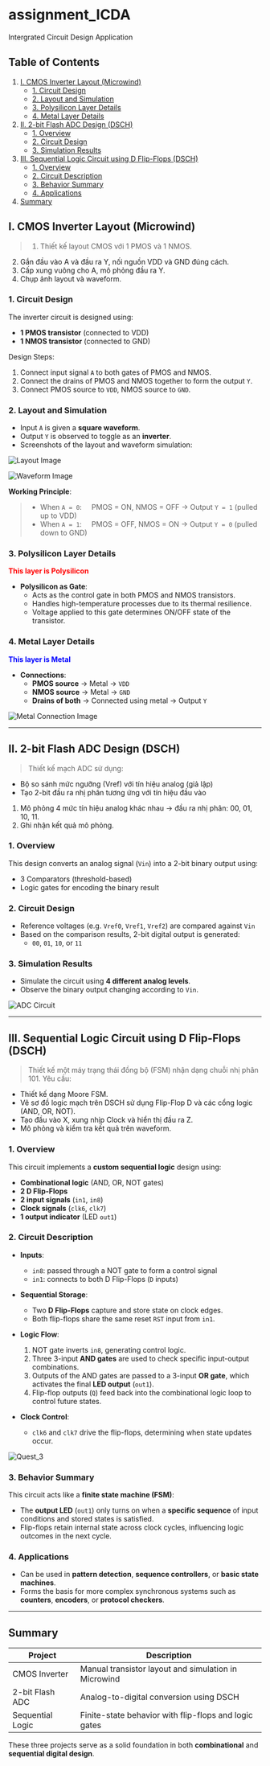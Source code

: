 # assignment_ICDA
Intergrated Circuit Design Application

## Table of Contents

1. [I. CMOS Inverter Layout (Microwind)](#i-cmos-inverter-layout-microwind)
   - [1. Circuit Design](#1-circuit-design)
   - [2. Layout and Simulation](#2-layout-and-simulation)
   - [3. Polysilicon Layer Details](#3-polysilicon-layer-details)
   - [4. Metal Layer Details](#4-metal-layer-details)
2. [II. 2-bit Flash ADC Design (DSCH)](#ii-2-bit-flash-adc-design-dsch)
   - [1. Overview](#1-overview)
   - [2. Circuit Design](#2-circuit-design-1)
   - [3. Simulation Results](#3-simulation-results)
3. [III. Sequential Logic Circuit using D Flip-Flops (DSCH)](#iii-sequential-logic-circuit-using-d-flip-flops-dsch)
   - [1. Overview](#1-overview-1)
   - [2. Circuit Description](#2-circuit-description)
   - [3. Behavior Summary](#3-behavior-summary)
   - [4. Applications](#4-applications)
4. [Summary](#-summary)

## I. CMOS Inverter Layout (Microwind)
>1. Thiết kế layout CMOS với 1 PMOS và 1 NMOS.
2. Gắn đầu vào A và đầu ra Y, nối nguồn VDD và GND đúng cách.
3. Cấp xung vuông cho A, mô phỏng đầu ra Y.
4. Chụp ảnh layout và waveform.

### 1. Circuit Design

The inverter circuit is designed using:
- **1 PMOS transistor** (connected to VDD)
- **1 NMOS transistor** (connected to GND)

Design Steps:
1. Connect input signal `A` to both gates of PMOS and NMOS.
2. Connect the drains of PMOS and NMOS together to form the output `Y`.
3. Connect PMOS source to `VDD`, NMOS source to `GND`.

### 2. Layout and Simulation

- Input `A` is given a **square waveform**.
- Output `Y` is observed to toggle as an **inverter**.
- Screenshots of the layout and waveform simulation:

![Layout Image](https://i.postimg.cc/QMgBnZtJ/Quest-1.png)

![Waveform Image](https://i.postimg.cc/Dzjm9Dmb/image.png)

**Working Principle**:

> - When `A = 0`: 
> &nbsp;&nbsp;&nbsp;&nbsp;PMOS = ON, NMOS = OFF → Output `Y = 1` (pulled up to VDD)
> - When `A = 1`: 
> &nbsp;&nbsp;&nbsp;&nbsp;PMOS = OFF, NMOS = ON → Output `Y = 0` (pulled down to GND)

### 3. Polysilicon Layer Details

<span style="color:red">**This layer is Polysilicon**</span>

- **Polysilicon as Gate**:
  + Acts as the control gate in both PMOS and NMOS transistors.
  + Handles high-temperature processes due to its thermal resilience.
  + Voltage applied to this gate determines ON/OFF state of the transistor.

### 4. Metal Layer Details

<span style="color:blue">**This layer is Metal**</span>

- **Connections**:
  + **PMOS source** → Metal → `VDD`
  + **NMOS source** → Metal → `GND`
  + **Drains of both** → Connected using metal → Output `Y`

![Metal Connection Image](https://i.postimg.cc/8zp03rL0/image.png)

---
## II. 2-bit Flash ADC Design (DSCH)
> Thiết kế mạch ADC sử dụng:
+ Bộ so sánh mức ngưỡng (Vref) với tín hiệu analog (giả lập)
+ Tạo 2-bit đầu ra nhị phân tương ứng với tín hiệu đầu vào
1. Mô phỏng 4 mức tín hiệu analog khác nhau → đầu ra nhị phân: 00, 01, 10, 11.
5. Ghi nhận kết quả mô phỏng.

### 1. Overview

This design converts an analog signal (`Vin`) into a 2-bit binary output using:
- 3 Comparators (threshold-based)
- Logic gates for encoding the binary result

### 2. Circuit Design

- Reference voltages (e.g. `Vref0`, `Vref1`, `Vref2`) are compared against `Vin`
- Based on the comparison results, 2-bit digital output is generated:
  + `00`, `01`, `10`, or `11`

### 3. Simulation Results

- Simulate the circuit using **4 different analog levels**.
- Observe the binary output changing according to `Vin`.

![ADC Circuit](https://i.postimg.cc/dVyZrycX/Quest-2.png)

---
## III. Sequential Logic Circuit using D Flip-Flops (DSCH)
> Thiết kế một máy trạng thái đồng bộ (FSM) nhận dạng chuỗi nhị phân 101.
Yêu cầu:
- Thiết kế dạng Moore FSM.
- Vẽ sơ đồ logic mạch trên DSCH sử dụng Flip-Flop D và các cổng logic (AND, OR, NOT).
- Tạo đầu vào X, xung nhịp Clock và hiển thị đầu ra Z.
- Mô phỏng và kiểm tra kết quả trên waveform.

### 1. Overview

This circuit implements a **custom sequential logic** design using:
- **Combinational logic** (AND, OR, NOT gates)
- **2 D Flip-Flops**
- **2 input signals** (`in1`, `in8`)
- **Clock signals** (`clk6`, `clk7`)
- **1 output indicator** (LED `out1`)

### 2. Circuit Description

- **Inputs**:
  + `in8`: passed through a NOT gate to form a control signal
  + `in1`: connects to both D Flip-Flops (`D` inputs)

- **Sequential Storage**:
  + Two **D Flip-Flops** capture and store state on clock edges.
  + Both flip-flops share the same reset `RST` input from `in1`.

- **Logic Flow**:
  1. NOT gate inverts `in8`, generating control logic.
  2. Three 3-input **AND gates** are used to check specific input-output combinations.
  3. Outputs of the AND gates are passed to a 3-input **OR gate**, which activates the final **LED output** (`out1`).
  4. Flip-flop outputs (`Q`) feed back into the combinational logic loop to control future states.

- **Clock Control**:
  + `clk6` and `clk7` drive the flip-flops, determining when state updates occur.

![Quest_3](https://i.postimg.cc/15TN8K2w/Quest-3.png)

### 3. Behavior Summary

This circuit acts like a **finite state machine (FSM)**:
- The **output LED** (`out1`) only turns on when a **specific sequence** of input conditions and stored states is satisfied.
- Flip-flops retain internal state across clock cycles, influencing logic outcomes in the next cycle.

### 4. Applications

- Can be used in **pattern detection**, **sequence controllers**, or **basic state machines**.
- Forms the basis for more complex synchronous systems such as **counters**, **encoders**, or **protocol checkers**.

---

## Summary

| Project | Description |
|--------|-------------|
| CMOS Inverter | Manual transistor layout and simulation in Microwind |
| 2-bit Flash ADC | Analog-to-digital conversion using DSCH |
| Sequential Logic | Finite-state behavior with flip-flops and logic gates |

These three projects serve as a solid foundation in both **combinational** and **sequential digital design**.
